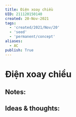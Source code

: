 ```yaml
---
title: Điện xoay chiều
UID: 211120150140
created: 20-Nov-2021
tags:
  - 'created/2021/Nov/20'
  - 'seed'
  - 'permanent/concept'
aliases:
  - AC
publish: True
---
```

# Điện xoay chiều

## Notes:


## Ideas & thoughts:


